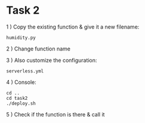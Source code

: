 # Task 2

1 ) Copy the existing function & give it a new filename: 


    humidity.py

2 ) Change function name

3 ) Also customize the configuration: 
        
    serverless.yml

4 ) Console:


    cd ..
    cd task2
    ./deploy.sh 

5 ) Check if the function is there & call it 
